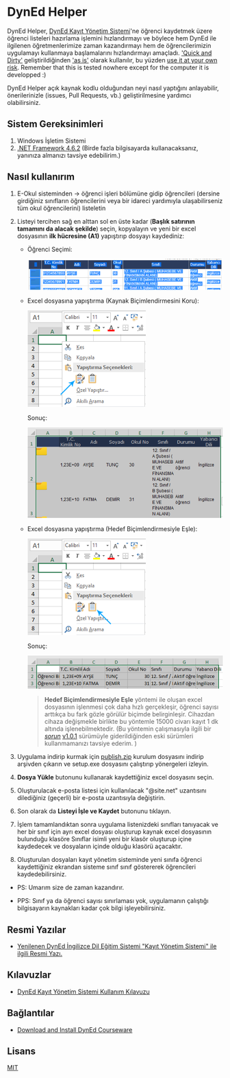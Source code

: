 # DynEd Helper

DynEd Helper, [DynEd Kayıt Yönetim Sistemi](http://dynedkayityonetimisistemi.meb.gov.tr)'ne öğrenci kaydetmek üzere öğrenci listeleri hazırlama işlemini hızlandırmayı ve böylece hem DynEd ile ilgilenen öğretmenlerimize zaman kazandırmayı hem de  öğrencilerimizin uygulamayı kullanmaya başlamalarını hızlandırmayı amaçladı. ['Quick and Dirty'](https://dictionary.cambridge.org/tr/s%C3%B6zl%C3%BCk/ingilizce/quick-and-dirty) geliştirildiğinden ['as is'](https://dictionary.cambridge.org/tr/s%C3%B6zl%C3%BCk/ingilizce/as-is) olarak kullanılır, bu yüzden [use it at your own risk](https://www.ldoceonline.com/dictionary/at-your-own-risk). Remember that this is tested nowhere except for the computer it is developped :)

DynEd Helper açık kaynak kodlu olduğundan neyi nasıl yaptığını anlayabilir, önerilerinizle (issues, Pull Requests, vb.) geliştirilmesine yardımcı olabilirsiniz.

## Sistem Gereksinimleri

1. Windows İşletim Sistemi
2. [.NET Framework 4.6.2](https://www.microsoft.com/net/download/dotnet-framework-runtime/net462) (Birde fazla bilgisayarda kullanacaksanız, yanınıza almanızı tavsiye edebilirim.)

## Nasıl kullanırım

1. E-Okul sisteminden -> öğrenci işleri bölümüne gidip öğrencileri (dersine girdiğiniz sınıfların öğrencilerini veya bir idareci yardımıyla ulaşabilirseniz tüm okul öğrencilerini) listeletin

2. Listeyi tercihen sağ en alttan sol en üste kadar (**Başlık satırının tamamını da alacak şekilde**) seçin, kopyalayın ve yeni bir excel dosyasının **ilk hücresine (A1)** yapıştırıp dosyayı kaydediniz:
    * Öğrenci Seçimi: 
    
        ![Öğrenci Seçimi](https://github.com/kayagultekin/DynEdHelper/blob/master/docs/images/OgrenciSecimi.png)
    * Excel dosyasına yapıştırma (Kaynak Biçimlendirmesini Koru):

         ![Kaynak Biçimlendirmesini Koru - sağ tık menüsü](https://github.com/kayagultekin/DynEdHelper/blob/master/docs/images/KaynakBicimlendirmesiniKoru-RightClick.png)

        Sonuç:
        
         ![Kaynak Biçimlendirmesini Koru](https://github.com/kayagultekin/DynEdHelper/blob/master/docs/images/KaynakBicimlendirmesiniKoru.png)

    * Excel dosyasına yapıştırma (Hedef Biçimlendirmesiyle Eşle):

        ![Hedef Biçimlendirmesiyle Eşle - sağ tık menüsü](https://github.com/kayagultekin/DynEdHelper/blob/master/docs/images/HedefBicimlendirmesiyleEsle-RightClick.png)

        Sonuç:

        ![Hedef Biçimlendirmesiyle Eşle](https://github.com/kayagultekin/DynEdHelper/blob/master/docs/images/HedefBicimlendirmesiyleEsle.png)

        > **Hedef Biçimlendirmesiyle Eşle** yöntemi ile oluşan excel dosyasının işlenmesi çok daha hızlı gerçekleşir, öğrenci sayısı arttıkça bu fark gözle görülür biçimde belirginleşir. Cihazdan cihaza değişmekle birlikte bu yöntemle 15000 civarı kayıt 1 dk altında işlenebilmektedir. (Bu yöntemin çalışmasıyla ilgili bir [*sorun*](https://github.com/kayagultekin/DynEdHelper/issues/4)  [v1.0.1](https://github.com/kayagultekin/DynEdHelper/releases/tag/v1.0.1) sürümüyle giderildiğinden eski sürümleri kullanmamanızı tavsiye ederim. )

3. Uygulama indirip kurmak için [publish.zip](https://github.com/kayagultekin/DynEdHelper/releases/download/v1.0.1/publish.zip) kurulum dosyasını indirip arşivden çıkarın ve setup.exe dosyasını çalıştırıp yönergeleri izleyin.

4. **Dosya Yükle** butonunu kullanarak kaydettiğiniz excel dosyasını seçin.
5. Oluşturulacak e-posta listesi için kullanılacak "@site.net" uzantısını dilediğiniz (geçerli) bir e-posta uzantısıyla değiştirin.
6. Son olarak da **Listeyi İşle ve Kaydet** butonunu tıklayın.
7. İşlem tamamlandıktan sonra uygulama listenizdeki sınıfları tanıyacak ve her bir sınıf için ayrı excel dosyası oluşturup kaynak excel dosyasının bulunduğu klasöre Sınıflar isimli yeni bir klasör oluşturup içine kaydedecek ve dosyaların içinde olduğu klasörü açacaktır.
8. Oluşturulan dosyaları kayıt yönetim sisteminde  yeni sınıfa öğrenci kaydettiğiniz ekrandan sisteme sınıf sınıf göstererek öğrencileri kaydedebilirsiniz.

* PS: Umarım size de zaman kazandırır.

* PPS: Sınıf ya da öğrenci sayısı sınırlaması yok, uygulamanın çalıştığı bilgisayarın kaynakları kadar çok bilgi işleyebilirsiniz.

## Resmi Yazılar

* [Yenilenen DynEd İngilizce Dil Eğitim Sistemi "Kayıt Yönetim Sistemi" ile ilgili Resmi Yazı.](http://tegm.meb.gov.tr/meb_iys_dosyalar/2017_03/30140144_resmi_yazY.pdf)

## Kılavuzlar

* [DynEd Kayıt Yönetim Sistemi Kullanım Kılavuzu](http://tegm.meb.gov.tr/meb_iys_dosyalar/2017_03/30140103_DynEd_KayYt_YoYnetimi_Sitesi_KullanYm_KYlavuzu.pdf)

## Bağlantılar

* [Download and Install DynEd Courseware](http://web2.dyned.com/download/student.shtml.en)

## Lisans

[MIT](https://github.com/kayagultekin/DynEdHelper.Desktop/blob/master/LICENSE)
